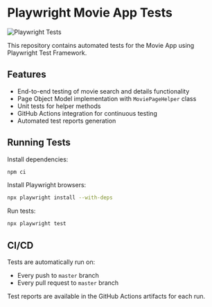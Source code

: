 # Playwright Movie App Tests

![Playwright Tests](https://github.com/gitprojectGT/mcp-playwright/actions/workflows/playwright.yml/badge.svg)

This repository contains automated tests for the Movie App using Playwright Test Framework.

## Features

- End-to-end testing of movie search and details functionality
- Page Object Model implementation with `MoviePageHelper` class
- Unit tests for helper methods
- GitHub Actions integration for continuous testing
- Automated test reports generation

## Running Tests

Install dependencies:
```bash
npm ci
```

Install Playwright browsers:
```bash
npx playwright install --with-deps
```

Run tests:
```bash
npx playwright test
```

## CI/CD

Tests are automatically run on:
- Every push to `master` branch
- Every pull request to `master` branch

Test reports are available in the GitHub Actions artifacts for each run.
